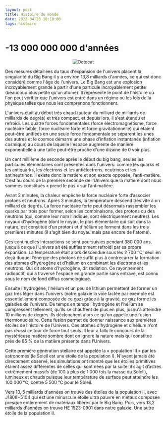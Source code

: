 ```yaml
---
layout: post
title: Histoire du monde
date: 2022-04-28 10:18:00
tags: histoire
---
```


# -13 000 000 000 d'années

<span style="display:block;text-align:center">![Octocat]({{site.baseurl}}/assets/img/bigbang.png)</span>

Des mesures détaillées du taux d'expansion de l'univers placent la singularité du Big Bang il y a environ 13,8 milliards d'années, ce qui est donc considéré comme l'âge de l'univers. Le Big Bang est une explosion incroyablement grande à partir d'une particule incroyablement petite (beaucoup plus petite qu'un atome). Il représente le point de l'histoire où l'on peut vérifier que l'univers est entré dans un régime où les lois de la physique telles que nous les comprenons fonctionnent.

L'univers était au début très chaud (autour du milliard de milliards de milliards de degrés) et très compact, et depuis lors, il s'est étendu et refroidi. Les quatre forces fondamentales (force électromagnétisme, force nucléaire faible, force nucléaire forte et force gravitationnelle) qui étaient peut-être unifiées en une seule force fondamentale se séparent les unes des autres et le cosmos démarre une phase d’inflation instantanée (inflation cosmique) au cours de laquelle l'espace augmente de manière exponentielle à une taille peut-être proche d'une dizaine de 0 voir plus. 

Un cent millième de seconde après le début du big bang, seules les particules élémentaires sont présentes dans l'univers: comme les quarks et les antiquarks, les électrons et les antiélectrons, neutrinos et les antineutrinos. Il existe donc la matière et son exacte opposée, l’anti-matière. C’est au cours de la première seconde de l’Univers que la matière dont nous sommes constitués « prend le pas » sur l’antimatière. 

Avant 3 minutes, la chaleur empêche la force nucléaire forte d’associer protons et neutrons. Après 3 minutes, la température descend très vite à un milliard de degrés. La force nucléaire forte peut désormais rassembler les quarks par trois pour former, selon les combinaisons, des protons ou des neutrons (qui, comme leur nom l’indique, sont électriquement neutres). Les noyaux d'hydrogène (dont le noyau, le plus élémentaire qui soit dans la nature, est constitué d’un proton) et d'hélium se forment dans les trois premières minutes (il s'agit bien du noyau mais pas encore de l'atome).

Ces continuelles interactions se sont poursuivies pendant 380 000 ans, jusqu’à ce que l’Univers ait été suffisamment refroidi par sa propre expansion. La température était alors descendue sous les 2 700 °C, seuil en deçà duquel l’énergie des photons ne suffit plus à contrecarrer la formation des atomes d’hydrogène et d’hélium en combinant les électrons et les neutrons. Qui dit atome d'hydrogène, dit radiation. Ce rayonnement radioactif, qui a traversé l'espace en grande partie sans entrave, est connu sous le nom de fond diffus cosmologique.

Ensuite l'hydrogène, l'hélium et un peu de lithium permettent de former un gaz très léger dans l'univers (notre galaxie la voie lactée par exemple est essentiellement composée de ce gaz) grâce à la gravité, ce gaz forme les galaxies de l'univers. De temps en temps l'hydrogène et l'hélium se compressent tellement, qu'ils se chauffent de plus en plus, jusqu'à atteindre 10 millions de degrés. Ils déclenchent alors ce qu'on appelle une fusion thermonucléaire. Cette fusion permet de donner naissance aux premières étoiles de l’histoire de l’Univers. Ces atomes d’hydrogène et d’hélium n’ont pas réussi ce tour de force tout seuls. Il leur a fallu le concours de la mystérieuse matière sombre dont on ignore la nature mais qui constitue près de 85 % de la matière présente dans l’Univers. 

Cette première génération stellaire est appelée la « population III » par les astronomes (le Soleil est une étoile de la population I). N'ayant jamais été directement observé, les simulations ont montré que les étoiles primitives étaient assez différentes de celles qui sont nées par la suite: il s’agit d’astres extrêmement massifs (de 100 à plus de 1 000 fois la masse du Soleil), lumineux et chauds puisque leur température de surface peut atteindre les 100 000 °C, contre 5 500 °C pour le Soleil.

Vers 13, 5 milliards d'années on trouve des étoiles de la population II, avec J1808−5104 qui est une minuscule étoile ultra pauvre en métaux composée presque entièrement de matériaux libérés par le Big Bang. Puis, vers 13,2 milliards d'années on trouve HE 1523-0901 dans notre galaxie. Une autre étoile de la population II.




